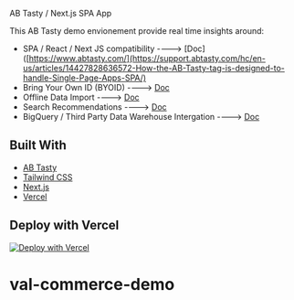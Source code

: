 AB Tasty / Next.js SPA App

This AB Tasty demo envionement provide real time insights around:
- SPA / React / Next JS compatibility ----> [Doc]([https://www.abtasty.com/](https://support.abtasty.com/hc/en-us/articles/14427828636572-How-the-AB-Tasty-tag-is-designed-to-handle-Single-Page-Apps-SPA/)
- Bring Your Own ID (BYOID) ----> [Doc](https://support.abtasty.com/hc/en-us/articles/14503207884700-Visitor-Identity-Management/)
- Offline Data Import ----> [Doc](https://developers.abtasty.com/docs/data/universal-data-connector/)
- Search Recommendations ----> [Doc](https://techdocs.get-potions.com/)
- BigQuery / Third Party Data Warehouse Intergation ----> [Doc](https://support.abtasty.com/hc/en-us/articles/12227118781084-Big-Query-Daily-exports-from-AB-Tasty-to-Big-Query/)
  
## Built With

- [AB Tasty](https://www.abtasty.com/)
- [Tailwind CSS](https://tailwindcss.com/)
- [Next.js](https://nextjs.org/)
- [Vercel](https://vercel.com/)

## Deploy with Vercel

[![Deploy with Vercel](https://vercel.com/button)](https://vercel.com/new/clone?repository-url=https%3A%2F%2Fgithub.com%2Fnutlope%2Fnextjs-swell&env=NEXT_PUBLIC_SWELL_STORE_ID,NEXT_PUBLIC_SWELL_PUBLIC_KEY,REVALIDATE_SECRET&envDescription=API%20Keys%20from%20Swell%20needed%20to%20run%20this%20application.)
# val-commerce-demo
